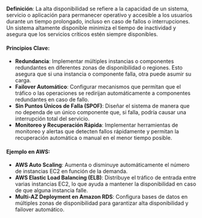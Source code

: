 **Definición**: La alta disponibilidad se refiere a la capacidad de un sistema, servicio o aplicación para permanecer operativo y accesible a los usuarios durante un tiempo prolongado, incluso en caso de fallos o interrupciones. Un sistema altamente disponible minimiza el tiempo de inactividad y asegura que los servicios críticos estén siempre disponibles.

#### Principios Clave:

- **Redundancia**: Implementar múltiples instancias o componentes redundantes en diferentes zonas de disponibilidad o regiones. Esto asegura que si una instancia o componente falla, otra puede asumir su carga.
- **Failover Automático**: Configurar mecanismos que permitan que el tráfico o las operaciones se redirijan automáticamente a componentes redundantes en caso de fallo.
- **Sin Puntos Únicos de Falla (SPOF)**: Diseñar el sistema de manera que no dependa de un único componente que, si falla, podría causar una interrupción total del servicio.
- **Monitoreo y Recuperación Rápida**: Implementar herramientas de monitoreo y alertas que detecten fallos rápidamente y permitan la recuperación automática o manual en el menor tiempo posible.

#### Ejemplo en AWS:

- **AWS Auto Scaling**: Aumenta o disminuye automáticamente el número de instancias EC2 en función de la demanda.
- **AWS Elastic Load Balancing (ELB)**: Distribuye el tráfico de entrada entre varias instancias EC2, lo que ayuda a mantener la disponibilidad en caso de que alguna instancia falle.
- **Multi-AZ Deployment en Amazon RDS**: Configura bases de datos en múltiples zonas de disponibilidad para garantizar alta disponibilidad y failover automático.